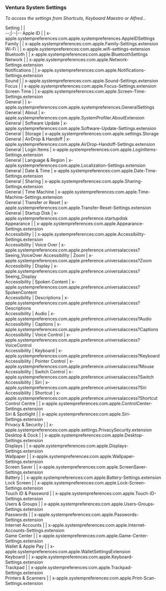### Ventura System Settings

*To access the settings from Shortcuts, Keyboard Maestro or Alfred...*


Setting             |                   |                                                                                
--;|--|--
Apple ID            |                   | x-apple.systempreferences:com.apple.systempreferences.AppleIDSettings          
Family              |                   | x-apple.systempreferences:com.apple.Family-Settings.extension                  
Wi-Fi               |                   | x-apple.systempreferences:com.apple.wifi-settings-extension                    
Bluetooth           |                   | x-apple.systempreferences:com.apple.BluetoothSettings                          
Network             |                   | x-apple.systempreferences:com.apple.Network-Settings.extension                 
Notifications       |                   | x-apple.systempreferences:com.apple.Notifications-Settings.extension           
Sound               |                   | x-apple.systempreferences:com.apple.Sound-Settings.extension                   
Focus               |                   | x-apple.systempreferences:com.apple.Focus-Settings.extension                   
Screen Time         |                   | x-apple.systempreferences:com.apple.Screen-Time-Settings.extension             
General             |                   | x-apple.systempreferences:com.apple.systempreferences.GeneralSettings          
General             | About             | x-apple.systempreferences:com.apple.SystemProfiler.AboutExtension              
General             | Software Update   | x-apple.systempreferences:com.apple.Software-Update-Settings.extension         
General             | Storage           | x-apple.systempreferences:com.apple.settings.Storage                           
General             | AirDrop & Handoff | x-apple.systempreferences:com.apple.AirDrop-Handoff-Settings.extension         
General             | Login Items       | x-apple.systempreferences:com.apple.LoginItems-Settings.extension              
General             | Language & Region | x-apple.systempreferences:com.apple.Localization-Settings.extension            
General             | Date & Time       | x-apple.systempreferences:com.apple.Date-Time-Settings.extension               
General             | Sharing           | x-apple.systempreferences:com.apple.Sharing-Settings.extension                 
General             | Time Machine      | x-apple.systempreferences:com.apple.Time-Machine-Settings.extension            
General             | Transfer or Reset | x-apple.systempreferences:com.apple.Transfer-Reset-Settings.extension          
General             | Startup Disk      | x-apple.systempreferences:com.apple.preference.startupdisk                     
Appearance          |                   | x-apple.systempreferences:com.apple.Appearance-Settings.extension              
Accessibility       |                   | x-apple.systempreferences:com.apple.Accessibility-Settings.extension           
Accessibility       | Voice Over        | x-apple.systempreferences:com.apple.preference.universalaccess?Seeing_VoiceOver
Accessibility       | Zoom              | x-apple.systempreferences:com.apple.preference.universalaccess?Zoom            
Accessibility       | Display           | x-apple.systempreferences:com.apple.preference.universalaccess?Seeing_Display  
Accessibility       | Spoken Content    | x-apple.systempreferences:com.apple.preference.universalaccess?SpokenContent   
Accessibility       | Descriptions      | x-apple.systempreferences:com.apple.preference.universalaccess?Descriptions    
Accessibility       | Audio             | x-apple.systempreferences:com.apple.preference.universalaccess?Audio           
Accessibility       | Captions          | x-apple.systempreferences:com.apple.preference.universalaccess?Captions        
Accessibility       | Voice Control     | x-apple.systempreferences:com.apple.preference.universalaccess?VoiceControl    
Accessibility       | Keyboard          | x-apple.systempreferences:com.apple.preference.universalaccess?Keyboard        
Accessibility       | Pointer Control   | x-apple.systempreferences:com.apple.preference.universalaccess?Mouse           
Accessibility       | Switch Control    | x-apple.systempreferences:com.apple.preference.universalaccess?Switch          
Accessibility       | Siri              | x-apple.systempreferences:com.apple.preference.universalaccess?Siri            
Accessibility       | Shortcut          | x-apple.systempreferences:com.apple.preference.universalaccess?Shortcut        
Control Centre      |                   | x-apple.systempreferences:com.apple.ControlCenter-Settings.extension           
Siri & Spotlight    |                   | x-apple.systempreferences:com.apple.Siri-Settings.extension                    
Privacy & Security  |                   | x-apple.systempreferences:com.apple.settings.PrivacySecurity.extension         
Desktop & Dock      |                   | x-apple.systempreferences:com.apple.Desktop-Settings.extension                 
Displays            |                   | x-apple.systempreferences:com.apple.Displays-Settings.extension                
Wallpaper           |                   | x-apple.systempreferences:com.apple.Wallpaper-Settings.extension               
Screen Saver        |                   | x-apple.systempreferences:com.apple.ScreenSaver-Settings.extension             
Battery             |                   | x-apple.systempreferences:com.apple.Battery-Settings.extension                 
Lock Screen         |                   | x-apple.systempreferences:com.apple.Lock-Screen-Settings.extension             
Touch ID & Password |                   | x-apple.systempreferences:com.apple.Touch-ID-Settings.extension                
Users & Groups      |                   | x-apple.systempreferences:com.apple.Users-Groups-Settings.extension            
Passwords           |                   | x-apple.systempreferences:com.apple.Passwords-Settings.extension               
Internet Accounts   |                   | x-apple.systempreferences:com.apple.Internet-Accounts-Settings.extension       
Game Center         |                   | x-apple.systempreferences:com.apple.Game-Center-Settings.extension             
Wallet & Apple Pay  |                   | x-apple.systempreferences:com.apple.WalletSettingsExtension                    
Keyboard            |                   | x-apple.systempreferences:com.apple.Keyboard-Settings.extension                
Trackpad            |                   | x-apple.systempreferences:com.apple.Trackpad-Settings.extension                
Printers & Scanners |                   | x-apple.systempreferences:com.apple.Print-Scan-Settings.extension              

